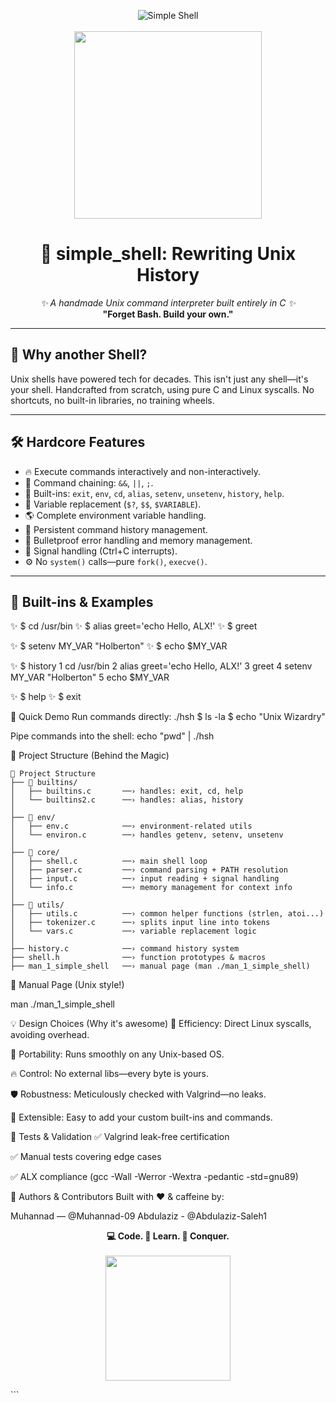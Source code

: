 <p align="center">
  <img src="https://img.shields.io/badge/Simple_Shell-_Holberton-blue?style=for-the-badge&logo=gnu-bash" alt="Simple Shell">
  <br><br>
  <img src="https://media.giphy.com/media/WoWm8YzFQJg5i/giphy.gif" width="300">
</p>

<h1 align="center">🚀 simple_shell: Rewriting Unix History</h1>

<p align="center">
  <em>✨ A handmade Unix command interpreter built entirely in C ✨</em>
  <br>
  <strong>"Forget Bash. Build your own."</strong>
</p>

---

## 🌌 Why another Shell?

Unix shells have powered tech for decades. This isn't just any shell—it's your shell. Handcrafted from scratch, using pure C and Linux syscalls. No shortcuts, no built-in libraries, no training wheels.



---

## 🛠️ Hardcore Features

- 🔥 Execute commands interactively and non-interactively.
- 🔗 Command chaining: `&&`, `||`, `;`.
- 🧬 Built-ins: `exit`, `env`, `cd`, `alias`, `setenv`, `unsetenv`, `history`, `help`.
- 🧠 Variable replacement (`$?`, `$$`, `$VARIABLE`).
- 🌎 Complete environment variable handling.
- 📜 Persistent command history management.
- 🦾 Bulletproof error handling and memory management.
- 🚦 Signal handling (Ctrl+C interrupts).
- ⚙️ No `system()` calls—pure `fork()`, `execve()`.

---

## 🧩 Built-ins & Examples


✨ $ cd /usr/bin
✨ $ alias greet='echo Hello, ALX!'
✨ $ greet


✨ $ setenv MY_VAR "Holberton"
✨ $ echo $MY_VAR


✨ $ history
1 cd /usr/bin
2 alias greet='echo Hello, ALX!'
3 greet
4 setenv MY_VAR "Holberton"
5 echo $MY_VAR

✨ $ help
✨ $ exit

🌟 Quick Demo
Run commands directly:
./hsh
$ ls -la
$ echo "Unix Wizardry"

Pipe commands into the shell:
echo "pwd" | ./hsh

🚧 Project Structure (Behind the Magic)
```
📂 Project Structure
├── 📁 builtins/
│   ├── builtins.c       ──› handles: exit, cd, help
│   └── builtins2.c      ──› handles: alias, history
│
├── 📁 env/
│   ├── env.c            ──› environment-related utils
│   └── environ.c        ──› handles getenv, setenv, unsetenv
│
├── 📁 core/
│   ├── shell.c          ──› main shell loop
│   ├── parser.c         ──› command parsing + PATH resolution
│   ├── input.c          ──› input reading + signal handling
│   └── info.c           ──› memory management for context info
│
├── 📁 utils/
│   ├── utils.c          ──› common helper functions (strlen, atoi...)
│   ├── tokenizer.c      ──› splits input line into tokens
│   └── vars.c           ──› variable replacement logic
│
├── history.c            ──› command history system
├── shell.h              ──› function prototypes & macros
├── man_1_simple_shell   ──› manual page (man ./man_1_simple_shell)
```

📖 Manual Page (Unix style!)

man ./man_1_simple_shell

💡 Design Choices (Why it's awesome)
💪 Efficiency: Direct Linux syscalls, avoiding overhead.

🦅 Portability: Runs smoothly on any Unix-based OS.

🔥 Control: No external libs—every byte is yours.

🛡️ Robustness: Meticulously checked with Valgrind—no leaks.

🌠 Extensible: Easy to add your custom built-ins and commands.

🎯 Tests & Validation
✅ Valgrind leak-free certification

✅ Manual tests covering edge cases

✅ ALX compliance (gcc -Wall -Werror -Wextra -pedantic -std=gnu89)

🙌 Authors & Contributors
Built with ❤️ & caffeine by:

Muhannad — @Muhannad-09
Abdulaziz - @Abdulaziz-Saleh1

<p align="center"> <strong>💻 Code. 🧠 Learn. 🚀 Conquer.</strong> <br><br> <img src="https://media.giphy.com/media/QTfX9Ejfra3ZmNxh6B/giphy.gif" width="200"> </p> ```
